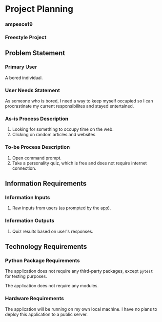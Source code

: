 # Project Planning
### ampesce19
### Freestyle Project
##

## Problem Statement

### Primary User

A bored individual.

### User Needs Statement 

As someone who is bored, I need a way to keep myself occupied so I can procrastinate my current responsibilites and stayed entertained. 

### As-is Process Description

  1. Looking for something to occupy time on the web. 
  2. Clicking on random articles and websites. 

### To-be Process Description

  1. Open command prompt. 
  2. Take a personality quiz, which is free and does not require internet connection. 


## Information Requirements

### Information Inputs

  1. Raw inputs from users (as prompted by the app). 
  
### Information Outputs

  1. Quiz results based on user's responses. 

## Technology Requirements

### Python Package Requirements

The application does not require any third-party packages, except `pytest` for testing purposes.

The application does not require any modules. 

### Hardware Requirements

The application will be running on my own local machine. I have no plans to deploy this application to a public server.
